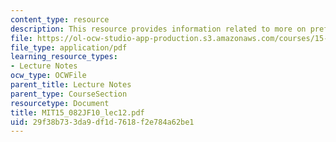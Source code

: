 ```yaml
---
content_type: resource
description: This resource provides information related to more on preflow push algorithms.
file: https://ol-ocw-studio-app-production.s3.amazonaws.com/courses/15-082j-network-optimization-fall-2010/29f38b733da9df1d7618f2e784a62be1_MIT15_082JF10_lec12.pdf
file_type: application/pdf
learning_resource_types:
- Lecture Notes
ocw_type: OCWFile
parent_title: Lecture Notes
parent_type: CourseSection
resourcetype: Document
title: MIT15_082JF10_lec12.pdf
uid: 29f38b73-3da9-df1d-7618-f2e784a62be1
---
```

